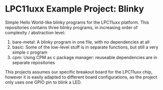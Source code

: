 # LPC11uxx Example Project: Blinky

Simple Hello World-like blinky programs for the LPC11uxx platform.
This repositories contains three blinky programs, in increasing order of complexity / abstraction level:

1. bare-metal: A blinky program in one file, with no dependencies at all
2. basic: Some of the low-level stuff is in separate functions, but still a very simple c program
3. cpm: Using CPM as c package manager: reuseable dependencies are in separate repositories

This projects assumes our specific breakout board for the LPC11uxx chip, however it is easily adapted to different board configurations, as the project only uses one GPIO pin to blink a LED.
